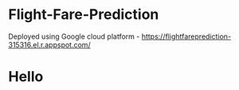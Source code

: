 # Flight-Fare-Prediction

Deployed using Google cloud platform - https://flightfareprediction-315316.el.r.appspot.com/

<h1>Hello</h1>
